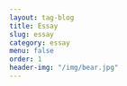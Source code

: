 ```yaml
---
layout: tag-blog
title: Essay
slug: essay
category: essay
menu: false
order: 1
header-img: "/img/bear.jpg"
---
```


<script src="https://polyfill.io/v3/polyfill.min.js?features=es6"></script>
<script id="MathJax-script" async src="https://cdn.jsdelivr.net/npm/mathjax@3/es5/tex-mml-chtml.js"></script>
